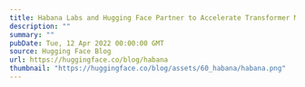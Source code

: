 ```yaml
---
title: Habana Labs and Hugging Face Partner to Accelerate Transformer Model Training
description: ""
summary: ""
pubDate: Tue, 12 Apr 2022 00:00:00 GMT
source: Hugging Face Blog
url: https://huggingface.co/blog/habana
thumbnail: "https://huggingface.co/blog/assets/60_habana/habana.png"
---
```


